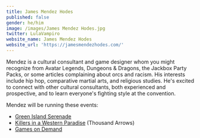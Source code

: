 ```yaml
---
title: James Mendez Hodes
published: false
gender: he/him
image: /images/James Mendez Hodes.jpg
twitter: LulaVampiro
website_name: James Mendez Hodes
website_url: 'https://jamesmendezhodes.com/'
---
```


Mendez is a cultural consultant and game designer whom you might recognize from Avatar Legends, Dungeons & Dragons, the Jackbox Party Packs, or some articles complaining about orcs and racism. His interests include hip hop, comparative martial arts, and religious studies. He's excited to connect with other cultural consultants, both experienced and prospective, and to learn everyone's fighting style at the convention.

Mendez will be running these events:

* [Green Island Serenade](https://www.bigbadcon.com/events/green-island-serenade)
* [Killers in a Western Paradise](https://www.bigbadcon.com/events/killers-in-a-western-paradise) (Thousand Arrows)
* [Games on Demand](https://www.bigbadcon.com/events/games-on-demand-saturday-8pm-midnight-4)
